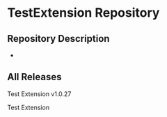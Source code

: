 # TestExtension Repository 
Repository Description
-
-
## All Releases
Test Extension v1.0.27

Test Extension

